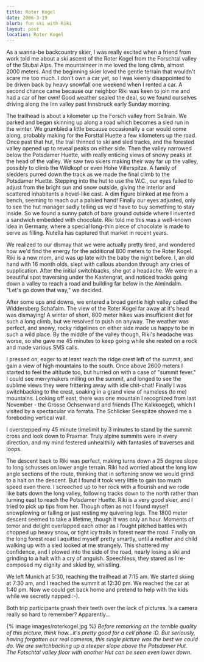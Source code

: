 ```yaml
---
title: Roter Kogel
date: 2006-3-19
blurb: fun ski with Riki
layout: post
location: Roter Kogel
---
```


As a wanna-be backcountry skier, I was really excited when a friend from work told me about a ski ascent of the Roter Kogel from the Forschtal valley of the Stubai Alps. The mountaineer in me loved the long climb, almost 2000 meters. And the beginning skier loved the gentle terrain that wouldn't scare me too much. I don't own a car yet, so I was keenly disappointed to be driven back by heavy snowfall one weekend when I rented a car. A second chance came because our neighbor Riki was keen to join me and had a car of her own! Good weather sealed the deal, so we found ourselves driving along the Inn valley past Innsbruck early Sunday morning.


The trailhead is about a kilometer up the Forsch valley from Sellrain. We parked and began skinning up along a road which becomes a sled run in the winter. We grumbled a little because occasionally a car would come along, probably making for the Forsttal Huette a few kilometers up the road. Once past that hut, the trail thinned to ski and sled tracks, and the forested valley opened up to reveal peaks on either side. Then the valley narrowed below the Potsdamer Huette, with really enticing views of snowy peaks at the head of the valley. We saw two skiers making their way far up the valley, possibly to climb the Wildkopf or even Hohe Villerspitze. A family of sledders purred down the track as we made the final climb to the Potsdamer Huette. Stepping into the hut to use the W.C., our eyes failed to adjust from the bright sun and snow outside, giving the interior and scattered inhabitants a hovel-like cast. A dim figure blinked at me from a bench, seeming to reach out a palsied hand! Finally our eyes adjusted, only to see the hut manager sadly telling us we'd have to buy something to stay inside. So we found a sunny patch of bare ground outside where I invented a sandwich embedded with chocolate. Riki told me this was a well-known idea in Germany, where a special long-thin piece of chocolate is made to serve as filling. Nutella has captured that market in recent years.


We realized to our dismay that we were actually pretty tired, and wondered how we'd find the energy for the additional 800 meters to the Roter Kogel. Riki is a new mom, and was up late with the baby the night before. I, an old hand with 16 month olds, slept with callous abandon through any cries of supplication. After the initial switchbacks, she got a headache. We were in a beautiful spot traversing under the Kastengrat, and noticed tracks going down a valley to reach a road and building far below in the Almindalm. "Let's go down that way," we decided.


After some ups and downs, we entered a broad gentle high valley called the Widdersberg Schafalm. The view of the Roter Kogel far away at it's head was dismaying! A winter of short, 800 meter hikes was insufficient diet for such a long climb, but we resolved to push on anyway. The weather was perfect, and snowy, rocky ridgelines on either side made us happy to be in such a wild place. By the middle of the valley though, Riki's headache was worse, so she gave me 45 minutes to keep going while she rested on a rock and made various SMS calls.


I pressed on, eager to at least reach the ridge crest left of the summit, and gain a view of high mountains to the south. Once above 2600 meters I started to feel the altitude too, but hurried on with a case of "summit fever." I could see merrymakers milling on the summit, and longed to see the sublime views they were frittering away with idle chit-chat! Finally I was switchbacking to the crest, soaking in a grand view of nameless (to me) mountains. Looking off east, there was one mountain I recognized from last November - the Grosse Ochsenwand and friends (The Kalkkoegel), which I visited by a spectacular via ferrata. The Schlicker Seespitze showed me a foreboding vertical wall.


I overstepped my 45 minute timelimit by 3 minutes to stand by the summit cross and look down to Praxmar. Truly alpine summits were in every direction, and my mind festered unhealthily with fantasies of traverses and loops.


The descent back to Riki was perfect, making turns down a 25 degree slope to long schusses on lower angle terrain. Riki had worried about the long low angle sections of the route, thinking that in softening snow we would grind to a halt on the descent. But I found it took very little to gain too much speed even there. I screeched up to her rock with a flourish and we rode like bats down the long valley, following tracks down to the north rather than turning east to reach the Potsdamer Huette. Riki is a very good skier, and I tried to pick up tips from her. Though often as not I found myself snowplowing or falling or just resting my quivering legs. The 1800 meter descent seemed to take a lifetime, though it was only an hour. Moments of terror and delight overlapped each other as I fought pitched battles with chopped up heavy snow, or tight icy trails in forest near the road. Finally on the long forest road I aquitted myself pretty smartly, until a mother and child walking up with a sled looked at me strangely. This shattered my confidence, and I plowed into the side of the road, nearly losing a ski and grinding to a halt with a cry of anguish. Speechless, they stared as I re-composed my dignity and skied by, whistling.


We left Munich at 5:30, reaching the trailhead at 7:15 am. We started skiing at 7:30 am, and I reached the summit at 12:30 pm. We reached the car at 1:40 pm. Now we could get back home and pretend to help with the kids while we secretly napped :-).


Both trip participants gnash their teeth over the lack of pictures. Is a camera really so hard to remember? Apparently...



{% image images/roterkogel.jpg %}
<i>Before remarking on the terrible quality of this picture, think how...it's
pretty good for a cell phone :D. But seriously, having forgotten our real
cameras, this single picture was the best we could do. We are switchbacking up a
steeper slope above the Potsdamer Hut. The Fotschtal valley floor with another
Hut can be seen even lower down.</i>

